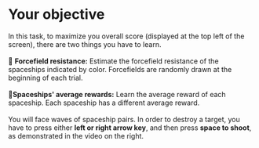 # Your objective 
In this task, to maximize you overall score (displayed at the top left of the screen), there are two things you have to learn. <br><br>
🌌 **Forcefield resistance:** Estimate the forcefield resistance of the spaceships indicated by color. Forcefields are randomly drawn at the beginning of each trial. 
<br><br>
🚀**Spaceships' average rewards:** Learn the average reward of each spaceship. Each spaceship has a different average reward. 
<br><br>
You will face waves of spaceship pairs. 
In order to destroy a target, you have to press either **left or right arrow key**, and then press **space to shoot**, as demonstrated in the video on the right.  

<!---
admonition=<div class="admonition warning">
	<p class="title">Warning</p>
	<p class="content">You can only shoot one spaceship per wave of 2!</p>
</div>
<br>
<div class="admonition notice">
	<p class="title">Notice</p>
	<p class="content">The spaceships fall down the screen for approximately 5 seconds. If you don't shoot, they will leave the screen, and you will lose an opportunity to gain points.</p>
</div>
--->

<!--- 
video=1.mp4
--->

<!---
display=flex
--->